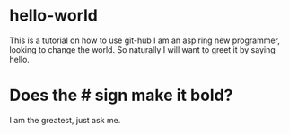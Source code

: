 # hello-world
This is a tutorial on how to use git-hub
I am an aspiring new programmer, looking to change the world. So naturally I will want to greet it by saying hello.
# Does the # sign make it bold?
I am the greatest, just ask me.
